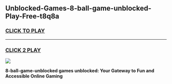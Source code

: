 
## Unblocked-Games-8-ball-game-unblocked-Play-Free-t8q8a
<h3>
<a href="https://premium76.site?title=8-ball-game-unblocked&ref=10A">CLICK TO PLAY</a></h3>
<hr>

<h3>
<a href="https://premium76.site?title=8-ball-game-unblocked&ref=10A">CLICK 2 PLAY</a>
  
</h3>

<a href="https://premium76.site?title=8-ball-game-unblocked&ref=10A"><img src="https://clearcache.store/games.png"></a>


**8-ball-game-unblocked games unblocked: Your Gateway to Fun and Accessible Online Gaming**

